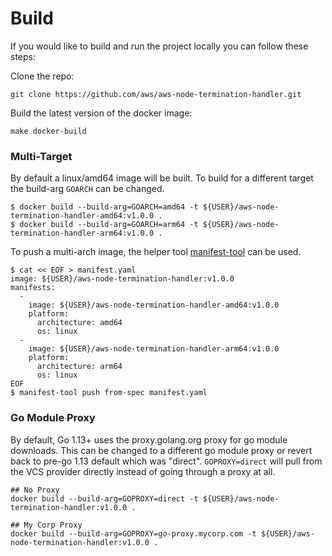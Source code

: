 # Build
If you would like to build and run the project locally you can follow these steps:

Clone the repo:
```
git clone https://github.com/aws/aws-node-termination-handler.git
```
Build the latest version of the docker image:
```
make docker-build
```

### Multi-Target

By default a linux/amd64 image will be built. To build for a different target the build-arg `GOARCH` can be changed.

```
$ docker build --build-arg=GOARCH=amd64 -t ${USER}/aws-node-termination-handler-amd64:v1.0.0 .
$ docker build --build-arg=GOARCH=arm64 -t ${USER}/aws-node-termination-handler-arm64:v1.0.0 .
```

To push a multi-arch image, the helper tool [manifest-tool](https://github.com/estesp/manifest-tool) can be used.

```
$ cat << EOF > manifest.yaml
image: ${USER}/aws-node-termination-handler:v1.0.0
manifests:
  -
    image: ${USER}/aws-node-termination-handler-amd64:v1.0.0
    platform:
      architecture: amd64
      os: linux
  -
    image: ${USER}/aws-node-termination-handler-arm64:v1.0.0
    platform:
      architecture: arm64
      os: linux
EOF
$ manifest-tool push from-spec manifest.yaml
```

### Go Module Proxy 

By default, Go 1.13+ uses the proxy.golang.org proxy for go module downloads. This can be changed to a different go module proxy or revert back to pre-go 1.13 default which was "direct". `GOPROXY=direct` will pull from the VCS provider directly instead of going through a proxy at all.  

```
## No Proxy
docker build --build-arg=GOPROXY=direct -t ${USER}/aws-node-termination-handler:v1.0.0 .

## My Corp Proxy
docker build --build-arg=GOPROXY=go-proxy.mycorp.com -t ${USER}/aws-node-termination-handler:v1.0.0 .
```